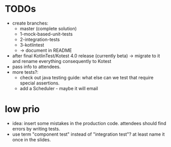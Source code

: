 # TODOs

- create branches:
    - master (complete solution)
    - 1-mock-based-unit-tests
    - 2-integration-tests
    - 3-kotlintest
    - -> document in README
- after final KotlinTest/Kotest 4.0 release (currently beta) -> migrate to it and rename everything consequently to Kotest
- pass info to attendees.
- more tests?:
    - check out java testing guide: what else can we test that require special assertions.
    - add a Scheduler - maybe it will email

# low prio

- idea: insert some mistakes in the production code. attendees should find errors by writing tests.
- use term "component test" instead of "integration test"? at least name it once in the slides.

